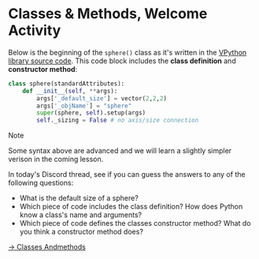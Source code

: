 # Classes & Methods, Welcome Activity

Below is the beginning of the `sphere()` class as it's written in the [VPython library source code](https://github.com/vpython/vpython-jupyter/blob/master/vpython/vpython.py). This code block includes the **class definition** and **constructor method**: 

```python
class sphere(standardAttributes):
    def __init__(self, **args):
        args['_default_size'] = vector(2,2,2)
        args['_objName'] = "sphere"
        super(sphere, self).setup(args)
        self._sizing = False # no axis/size connection
```

> [!NOTE]
> Some syntax above are advanced and we will learn a slightly simpler verison in the coming lesson. 

In today's Discord thread, see if you can guess the answers to any of the following questions: 

- What is the default size of a sphere? 
- Which piece of code includes the class definition? How does Python know a class's name and arguments?
- Which piece of code defines the classes constructor method? What do you think a constructor method does? 


[-> Classes Andmethods](/classes-methods/02_classesAndMethods.md)